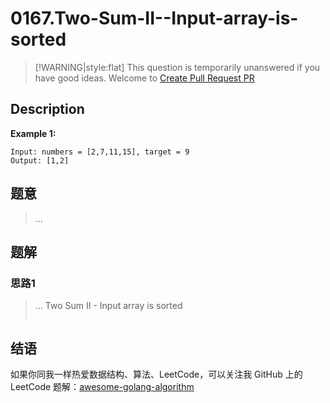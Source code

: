 # 0167.Two-Sum-II--Input-array-is-sorted

> \[!WARNING\|style:flat\] This question is temporarily unanswered if you have good ideas. Welcome to [Create Pull Request PR](https://github.com/Golang-Solutions/awesome-golang-algorithm)

## Description

**Example 1:**

```text
Input: numbers = [2,7,11,15], target = 9
Output: [1,2]
```

## 题意

> ...

## 题解

### 思路1

> ... Two Sum II - Input array is sorted
>
> ```go
>
> ```

## 结语

如果你同我一样热爱数据结构、算法、LeetCode，可以关注我 GitHub 上的 LeetCode 题解：[awesome-golang-algorithm](https://github.com/Golang-Solutions/awesome-golang-algorithm)

